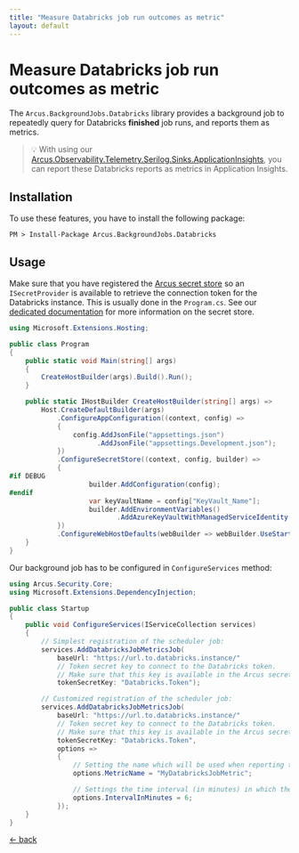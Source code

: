 ```yaml
---
title: "Measure Databricks job run outcomes as metric"
layout: default
---
```


# Measure Databricks job run outcomes as metric

The `Arcus.BackgroundJobs.Databricks` library provides a background job to repeatedly query for Databricks **finished** job runs, and reports them as metrics.

> :bulb: With using our [Arcus.Observability.Telemetry.Serilog.Sinks.ApplicationInsights](https://www.nuget.org/packages/Arcus.Observability.Telemetry.Serilog.Sinks.ApplicationInsights/), you can report these Databricks reports as metrics in Application Insights.

## Installation

To use these features, you have to install the following package:

```shell
PM > Install-Package Arcus.BackgroundJobs.Databricks
```

## Usage

Make sure that you have registered the [Arcus secret store](https://security.arcus-azure.net/features/secret-store/) so an `ISecretProvider` is available to retrieve the connection token for the Databricks instance.
This is usually done in the `Program.cs`. See our [dedicated documentation](https://security.arcus-azure.net/features/secret-store/) for more information on the secret store.

```csharp
using Microsoft.Extensions.Hosting;

public class Program
{
    public static void Main(string[] args)
    {
        CreateHostBuilder(args).Build().Run();
    }

    public static IHostBuilder CreateHostBuilder(string[] args) =>
        Host.CreateDefaultBuilder(args)
            .ConfigureAppConfiguration((context, config) => 
            {
                config.AddJsonFile("appsettings.json")
                      .AddJsonFile("appsettings.Development.json");
            })
            .ConfigureSecretStore((context, config, builder) =>
            {
#if DEBUG
                    builder.AddConfiguration(config);
#endif
                    var keyVaultName = config["KeyVault_Name"];
                    builder.AddEnvironmentVariables()
                           .AddAzureKeyVaultWithManagedServiceIdentity($"https://{keyVaultName}.vault.azure.net");
            })
            .ConfigureWebHostDefaults(webBuilder => webBuilder.UseStartup<Startup>());
    }
}
```


Our background job has to be configured in `ConfigureServices` method:

```csharp
using Arcus.Security.Core;
using Microsoft.Extensions.DependencyInjection;

public class Startup
{
    public void ConfigureServices(IServiceCollection services)
    {
        // Simplest registration of the scheduler job:
        services.AddDatabricksJobMetricsJob(
            baseUrl: "https://url.to.databricks.instance/"
            // Token secret key to connect to the Databricks token.
            // Make sure that this key is available in the Arcus secret store.
            tokenSecretKey: "Databricks.Token");

        // Customized registration of the scheduler job:
        services.AddDatabricksJobMetricsJob(
            baseUrl: "https://url.to.databricks.instance/"
            // Token secret key to connect to the Databricks token.
            // Make sure that this key is available in the Arcus secret store.
            tokenSecretKey: "Databricks.Token",
            options =>
            {
                // Setting the name which will be used when reporting the metric for finished Databricks job runs (default: "Databricks Job Completed").
                options.MetricName = "MyDatabricksJobMetric";

                // Settings the time interval (in minutes) in which the scheduler job should run (default: 5 minutes).
                options.IntervalInMinutes = 6;
            });
    }
}
```

[&larr; back](/)
